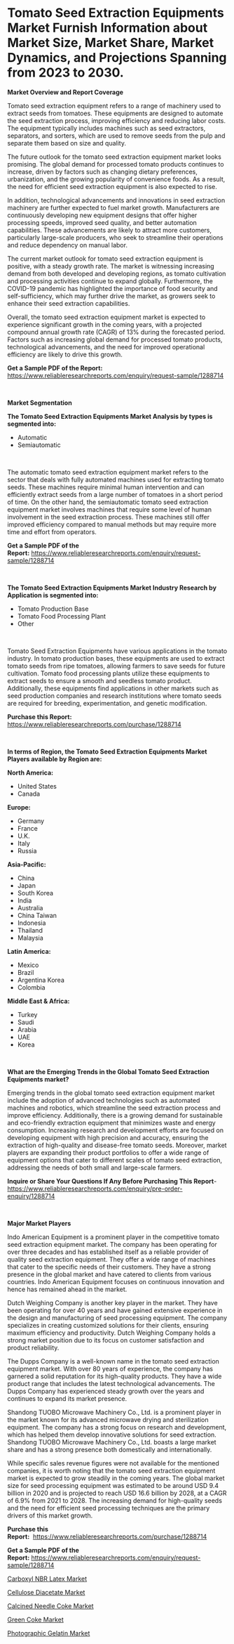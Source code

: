 <p><h1>Tomato Seed Extraction Equipments Market Furnish Information about Market Size, Market Share, Market Dynamics, and Projections Spanning from 2023 to 2030.</h1></p><p><strong>Market Overview and Report Coverage</strong></p>
<p><p>Tomato seed extraction equipment refers to a range of machinery used to extract seeds from tomatoes. These equipments are designed to automate the seed extraction process, improving efficiency and reducing labor costs. The equipment typically includes machines such as seed extractors, separators, and sorters, which are used to remove seeds from the pulp and separate them based on size and quality.</p><p>The future outlook for the tomato seed extraction equipment market looks promising. The global demand for processed tomato products continues to increase, driven by factors such as changing dietary preferences, urbanization, and the growing popularity of convenience foods. As a result, the need for efficient seed extraction equipment is also expected to rise.</p><p>In addition, technological advancements and innovations in seed extraction machinery are further expected to fuel market growth. Manufacturers are continuously developing new equipment designs that offer higher processing speeds, improved seed quality, and better automation capabilities. These advancements are likely to attract more customers, particularly large-scale producers, who seek to streamline their operations and reduce dependency on manual labor.</p><p>The current market outlook for tomato seed extraction equipment is positive, with a steady growth rate. The market is witnessing increasing demand from both developed and developing regions, as tomato cultivation and processing activities continue to expand globally. Furthermore, the COVID-19 pandemic has highlighted the importance of food security and self-sufficiency, which may further drive the market, as growers seek to enhance their seed extraction capabilities.</p><p>Overall, the tomato seed extraction equipment market is expected to experience significant growth in the coming years, with a projected compound annual growth rate (CAGR) of 13% during the forecasted period. Factors such as increasing global demand for processed tomato products, technological advancements, and the need for improved operational efficiency are likely to drive this growth.</p></p>
<p><strong>Get a Sample PDF of the Report:</strong> <a href="https://www.reliableresearchreports.com/enquiry/request-sample/1288714">https://www.reliableresearchreports.com/enquiry/request-sample/1288714</a></p>
<p>&nbsp;</p>
<p><strong>Market Segmentation</strong></p>
<p><strong>The Tomato Seed Extraction Equipments Market Analysis by types is segmented into:</strong></p>
<p><ul><li>Automatic</li><li>Semiautomatic</li></ul></p>
<p>&nbsp;</p>
<p><p>The automatic tomato seed extraction equipment market refers to the sector that deals with fully automated machines used for extracting tomato seeds. These machines require minimal human intervention and can efficiently extract seeds from a large number of tomatoes in a short period of time. On the other hand, the semiautomatic tomato seed extraction equipment market involves machines that require some level of human involvement in the seed extraction process. These machines still offer improved efficiency compared to manual methods but may require more time and effort from operators.</p></p>
<p><strong>Get a Sample PDF of the Report:</strong>&nbsp;<a href="https://www.reliableresearchreports.com/enquiry/request-sample/1288714">https://www.reliableresearchreports.com/enquiry/request-sample/1288714</a></p>
<p>&nbsp;</p>
<p><strong>The Tomato Seed Extraction Equipments Market Industry Research by Application is segmented into:</strong></p>
<p><ul><li>Tomato Production Base</li><li>Tomato Food Processing Plant</li><li>Other</li></ul></p>
<p>&nbsp;</p>
<p><p>Tomato Seed Extraction Equipments have various applications in the tomato industry. In tomato production bases, these equipments are used to extract tomato seeds from ripe tomatoes, allowing farmers to save seeds for future cultivation. Tomato food processing plants utilize these equipments to extract seeds to ensure a smooth and seedless tomato product. Additionally, these equipments find applications in other markets such as seed production companies and research institutions where tomato seeds are required for breeding, experimentation, and genetic modification.</p></p>
<p><strong>Purchase this Report:</strong>&nbsp; <a href="https://www.reliableresearchreports.com/purchase/1288714">https://www.reliableresearchreports.com/purchase/1288714</a></p>
<p>&nbsp;</p>
<p><strong>In terms of Region, the Tomato Seed Extraction Equipments Market Players available by Region are:</strong></p>
<p>
    <p> <strong> North America: </strong>
        <ul>
            <li>United States</li>
            <li>Canada</li>
        </ul>
        </p> 
    <p> <strong> Europe: </strong>
        <ul>
            <li>Germany</li>
            <li>France</li>
            <li>U.K.</li>
            <li>Italy</li>
            <li>Russia</li>
        </ul>
        </p> 
    <p> <strong> Asia-Pacific: </strong>
        <ul>
            <li>China</li>
            <li>Japan</li>
            <li>South Korea</li>
            <li>India</li>
            <li>Australia</li>
            <li>China Taiwan</li>
            <li>Indonesia</li>
            <li>Thailand</li>
            <li>Malaysia</li>
        </ul>
        </p> 
    <p> <strong> Latin America: </strong>
        <ul>
            <li>Mexico</li>
            <li>Brazil</li>
            <li>Argentina Korea</li>
            <li>Colombia</li>
        </ul>
        </p> 
    <p> <strong> Middle East & Africa: </strong>
        <ul>
            <li>Turkey</li>
            <li>Saudi</li>
            <li>Arabia</li>
            <li>UAE</li>
            <li>Korea</li>
        </ul>
    </p>
    </p>
<p>&nbsp;</p>
<p><strong>What are the Emerging Trends in the Global Tomato Seed Extraction Equipments market?</strong></p>
<p><p>Emerging trends in the global tomato seed extraction equipment market include the adoption of advanced technologies such as automated machines and robotics, which streamline the seed extraction process and improve efficiency. Additionally, there is a growing demand for sustainable and eco-friendly extraction equipment that minimizes waste and energy consumption. Increasing research and development efforts are focused on developing equipment with high precision and accuracy, ensuring the extraction of high-quality and disease-free tomato seeds. Moreover, market players are expanding their product portfolios to offer a wide range of equipment options that cater to different scales of tomato seed extraction, addressing the needs of both small and large-scale farmers.</p></p>
<p><strong>Inquire or Share Your Questions If Any Before Purchasing This Report</strong>- <a href="https://www.reliableresearchreports.com/enquiry/pre-order-enquiry/1288714">https://www.reliableresearchreports.com/enquiry/pre-order-enquiry/1288714</a></p>
<p>&nbsp;</p>
<p><strong>Major Market Players</strong></p>
<p><p>Indo American Equipment is a prominent player in the competitive tomato seed extraction equipment market. The company has been operating for over three decades and has established itself as a reliable provider of quality seed extraction equipment. They offer a wide range of machines that cater to the specific needs of their customers. They have a strong presence in the global market and have catered to clients from various countries. Indo American Equipment focuses on continuous innovation and hence has remained ahead in the market.</p><p>Dutch Weighing Company is another key player in the market. They have been operating for over 40 years and have gained extensive experience in the design and manufacturing of seed processing equipment. The company specializes in creating customized solutions for their clients, ensuring maximum efficiency and productivity. Dutch Weighing Company holds a strong market position due to its focus on customer satisfaction and product reliability.</p><p>The Dupps Company is a well-known name in the tomato seed extraction equipment market. With over 80 years of experience, the company has garnered a solid reputation for its high-quality products. They have a wide product range that includes the latest technological advancements. The Dupps Company has experienced steady growth over the years and continues to expand its market presence.</p><p>Shandong TUOBO Microwave Machinery Co., Ltd. is a prominent player in the market known for its advanced microwave drying and sterilization equipment. The company has a strong focus on research and development, which has helped them develop innovative solutions for seed extraction. Shandong TUOBO Microwave Machinery Co., Ltd. boasts a large market share and has a strong presence both domestically and internationally.</p><p>While specific sales revenue figures were not available for the mentioned companies, it is worth noting that the tomato seed extraction equipment market is expected to grow steadily in the coming years. The global market size for seed processing equipment was estimated to be around USD 9.4 billion in 2020 and is projected to reach USD 16.6 billion by 2028, at a CAGR of 6.9% from 2021 to 2028. The increasing demand for high-quality seeds and the need for efficient seed processing techniques are the primary drivers of this market growth.</p></p>
<p><strong>Purchase this Report:</strong>&nbsp;&nbsp;<a href="https://www.reliableresearchreports.com/purchase/1288714">https://www.reliableresearchreports.com/purchase/1288714</a></p>
<p></p>
<p><strong>Get a Sample PDF of the Report:</strong>&nbsp;<a href="https://www.reliableresearchreports.com/enquiry/request-sample/1288714">https://www.reliableresearchreports.com/enquiry/request-sample/1288714</a></p>
<p><p><a href="https://medium.com/@hazelharvey1918/carboxyl-nbr-latex-market-competitive-analysis-market-trends-and-forecast-to-2030-24e4cfd850f7">Carboxyl NBR Latex Market</a></p><p><a href="https://medium.com/@omamuller06/cellulose-diacetate-market-trends-and-market-analysis-forecasted-for-period-2023-2030-fb636e148bb6">Cellulose Diacetate Market</a></p><p><a href="https://medium.com/@kyliebodei/calcined-needle-coke-market-trends-and-market-analysis-forecasted-for-period-2023-2030-de016e3da2aa">Calcined Needle Coke Market</a></p><p><a href="https://medium.com/@candaceking17/green-coke-nbsp-market-focuses-on-market-share-size-and-projected-forecast-till-2030-e510cee5bb26">Green Coke Market</a></p><p><a href="https://medium.com/@geneeffertz/photographic-gelatin-market-share-evolution-and-market-growth-trends-2023-2030-4195470be7d1">Photographic Gelatin Market</a></p></p>